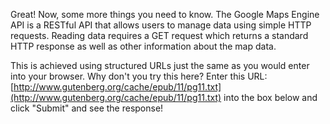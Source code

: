 Great! Now, some more things you need to know. The Google Maps Engine API is a RESTful API that allows users to manage data using simple HTTP requests. Reading data requires a GET request which returns a standard HTTP response as well as other information about the map data.   

This is achieved using structured URLs just the same as you would enter into your browser. Why don't you try this here? Enter this URL: [http://www.gutenberg.org/cache/epub/11/pg11.txt](http://www.gutenberg.org/cache/epub/11/pg11.txt) into the box below and click "Submit" and see the response!